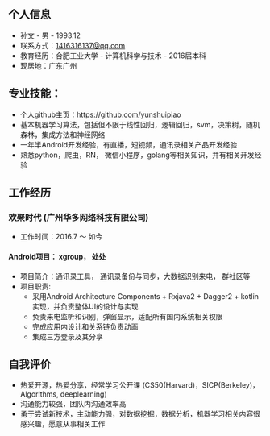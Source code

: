## 个人信息
*  孙文 - 男  -  1993.12  
* 联系方式：1416316137@qq.com 
* 教育经历：合肥工业大学 - 计算机科学与技术 - 2016届本科 
* 现居地：广东广州

## 专业技能：
* 个人github主页：https://github.com/yunshuipiao
* 基本机器学习算法，包括但不限于线性回归，逻辑回归，svm，决策树，随机森林，集成方法和神经网络
* 一年半Android开发经验，有直播，短视频，通讯录相关产品开发经验  
* 熟悉python，爬虫，RN， 微信小程序，golang等相关知识，并有相关开发经验

## 工作经历
### 欢聚时代 (广州华多网络科技有限公司) 
* 工作时间：2016.7 ～ 如今

 #### Android项目： xgroup， 处处
* 项目简介：通讯录工具， 通讯录备份与同步，大数据识别来电， 群社区等 
* 项目职责:
  * 采用Android Architecture Components + Rxjava2 + Dagger2 + kotlin实现，并负责整体UI的设计与实现
  * 负责来电监听和识别，弹窗显示，适配所有国内系统相关权限  
  * 完成应用内设计和关系链负责动画  
  * 集成三方登录及其分享  

## 自我评价
* 热爱开源，热爱分享，经常学习公开课 (CS50(Harvard)，SICP(Berkeley)，Algorithms, deeplearning)
* 沟通能力较强，团队内沟通效率高  
* 勇于尝试新技术，主动能力强，对数据挖掘，数据分析，机器学习相关内容很感兴趣，愿意从事相关工作  

